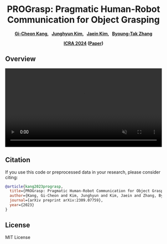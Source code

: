 <div align="center">
<h1>PROGrasp: Pragmatic Human-Robot Communication for Object Grasping</h1>

**[Gi-Cheon Kang][2], &nbsp; [Junghyun Kim][3], &nbsp; [Jaein Kim][4], &nbsp; [Byoung-Tak Zhang][5]** <br>

**[ICRA 2024][6] ([Paper][1])**
</div>


## Overview
<video playsinline autoplay muted loop style="width: 100%" class="webby" src="./demo.mp4"></video>



Citation
-----------------------------
If you use this code or preprocessed data in your research, please consider citing:
```bibtex
@article{kang2023prograsp,
  title={PROGrasp: Pragmatic Human-Robot Communication for Object Grasping},
  author={Kang, Gi-Cheon and Kim, Junghyun and Kim, Jaein and Zhang, Byoung-Tak},
  journal={arXiv preprint arXiv:2309.07759},
  year={2023}
}
```















License
-------
MIT License





[1]: https://arxiv.org/abs/2205.12502
[2]: https://gicheonkang.com
[3]: https://jhkim-snu.github.io
[4]: https://bi.snu.ac.kr/
[5]: https://bi.snu.ac.kr/~btzhang/
[6]: https://2024.ieee-icra.org
